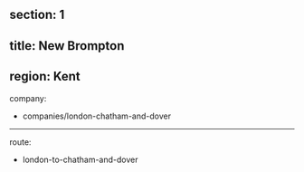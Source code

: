 section: 1
----
title: New Brompton
----
region: Kent
----
company:
- companies/london-chatham-and-dover
----
route:
- london-to-chatham-and-dover
